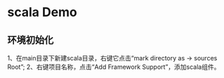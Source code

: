 # scala Demo

## 环境初始化
1、在main目录下新建scala目录，右键它点击“mark directory as -> sources Root”;
2、右键项目名称，点击“Add Framework Support”，添加scala组件。